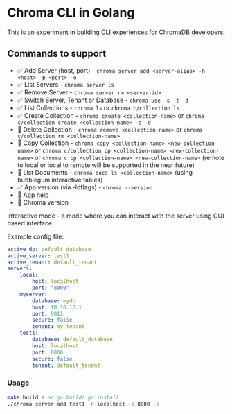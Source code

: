 # Chroma CLI in Golang

This is an experiment in building CLI experiences for ChromaDB developers.

## Commands to support

- ✅ Add Server (host, port) - `chroma server add <server-alias> -h <host> -p <port> -o`
- ✅ List Servers - `chroma server ls`
- ✅ Remove Server - `chroma server rm <server-id>`
- ✅ Switch Server, Tenant or Database - `chroma use -s -t -d`
- ✅ List Collections - `chroma ls` or `chroma c/collection ls`
- ✅ Create Collection - `chroma create <collection-name>` or `chroma c/collection create <collection-name> -e -d`
- 🚫 Delete Collection - `chroma remove <collection-name>` or `chroma c/collection rm <collection-name>`
- 🚫 Copy Collection - `chroma copy <collection-name> <new-collection-name>` or `chroma c/collection cp <collection-name> <new-collection-name>`
  or `chroma c cp <collection-name> <new-collection-name>` (remote to local or local to remote will be supported in the
  near future)
- 🚫 List Documents - `chroma docs ls <collection-name>` (using bubblegum interactive tables)
- ✅ App version (via -ldflags) - `chroma --version`
- 🚫 App help
- 🚫 Chroma version

Interactive mode - a mode where you can interact with the server using GUI based interface.


Example config file:

```yaml
active_db: default_database
active_server: test1
active_tenant: default_tenant
servers:
    local:
        host: localhost
        port: "8000"
    myserver:
        database: mydb
        host: 10.10.10.1
        port: 9011
        secure: false
        tenant: my_tenant
    test1:
        database: default_database
        host: localhost
        port: 8000
        secure: false
        tenant: default_tenant
```

### Usage

```bash
make build # or go build/ go install
./chroma server add test1 -h localhost -p 8000 -o
```


